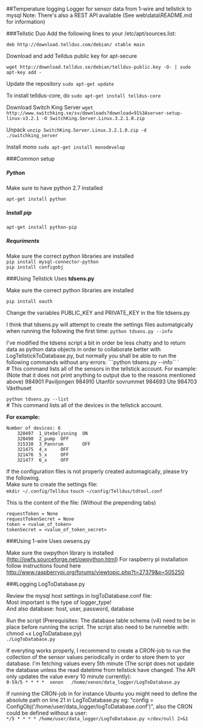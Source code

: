 ##Temperature logging
Logger for sensor data from 1-wire and tellstick to mysql
Note: There's also a REST API available (See web\data\README.md for information)

###Tellstic Duo
Add the following lines to your /etc/apt/sources.list:

```deb http://download.telldus.com/debian/ stable main```

Download and add Telldus public key for apt-secure

```wget http://download.telldus.se/debian/telldus-public.key -O- | sudo apt-key add -```

Update the repository
```sudo apt-get update```

To install telldus-core, do
```sudo apt-get install telldus-core```

Download Switch King Server
```wget http://www.switchking.se/sv/downloads?download=91%3Aserver-setup-linux-v3.2.1 -O SwitchKing.Server.Linux.3.2.1.0.zip```

Unpack
```unzip SwitchKing.Server.Linux.3.2.1.0.zip -d ./switchking_server```

Install mono
```sudo apt-get install monodevelop```



###Common setup
##### Python
Make sure to have python 2.7 installed

```apt-get install python```

##### Install pip
```apt-get install python-pip```

##### Requriments
Make sure the correct python libraries are installed  
```pip install mysql-connector-python```  
```pip install configobj```

###Using Tellstick
Uses **tdsens.py**

Make sure the correct python libraries are installed

```pip install oauth```


Change the variables PUBLIC_KEY and PRIVATE_KEY in the file tdsens.py


I think that tdsens.py will attempt to create the settings files automatgically when running the following the first time:
```python tdsens.py --info```

I've modified the tdsens script a bit in order be less chatty and to return data as python data objects in order to collaborate better with LogTellstickToDatabase.py, but normally you shall be able to run the following commands without any errors:
```python tdsens.py --info``	`  
\# This command lists all of the sensors in the tellstick account. For example: (Note that it does not print anything to output due to the reasons mentioned above)
        984901 Paviljongen
        984910 Utanför sovrummet
        984693 Ute
        984703 Växthuset

```python tdsens.py --list```  
\# This command lists all of the devices in the tellstick account. 
	
**For example:**
	
	Number of devices: 6  
		320497  1_Utebelysning  ON
        320498  2_pump  OFF
        315338  3_Pannrum       OFF
        321475  4_x     OFF
        321476  5_x     OFF
        321477  6_x     OFF

If the configuration files is not properly created automagically, please try the following.  
Make sure to create the settings file:  
```mkdir ~/.config/Telldus``` 
```touch ~/config/Telldus/tdtool.conf```

This is the content of the file: (Without the prepending tabs)  

	requestToken = None
	requestTokenSecret = None
	token = <value_of_token>
	tokenSecret = <value_of_token_secret>


###Using 1-wire
Uses owsens.py

Make sure the owpython library is installed (http://owfs.sourceforge.net/owpython.html) 
For raspberry pi installation follow instructions found here http://www.raspberrypi.org/forums/viewtopic.php?t=27379&p=505250


###Logging LogToDatabase.py
     
Review the mysql host settings in logToDatabase.conf file:  
Most important is the type of logger_type!  
And also database: host, user, password, database
    
Run the script (Prerequisites: The database table schema (v4) need to be in place before running the script. The script also need to be runneble with: chmod +x LogToDatabase.py)  
```./LogToDatabase.py```
    
If everyting works properly, I recommend to create a CRON-job to run the collection of the sensor values periodically in order to store them to yor database. I'm fetching values every 5th minute (The script does not update the database unless the read datetime from tellstick have changed. The API only updates the value every 10 minute currently):  
```0-59/5 * * * *  xenon   /home/xenon/data_logger/LogToDatabase.py```
     
If running the CRON-job in for instance Ubuntu you might need to define the absolute path on line 21 in LogToDatabase.py eg: "config = ConfigObj('/home/user/data_logger/logToDatabase.conf')", also the CRON could be defined without a user:  
```*/5 * * * * /home/user/data_logger/LogToDatabase.py >/dev/null 2>&1```




